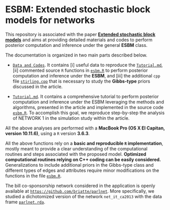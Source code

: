 # ESBM: Extended stochastic block models for networks

This repository is associated with the paper [**Extended stochastic block models**]() and aims at providing detailed materials and codes to perform posterior computation and inference under the general **ESBM** class. 

The documentation is organized in two main parts described below.  

- [`Data and Codes`]().  It contains [i] useful data to reproduce the [`Tutorial.md`](), [ii] commented source `R` functions in [`esbm.R`]() to perform posterior computation and inference under the **ESBM**, and [iii] the additional `cpp` file [`stirling.cpp`]() that is necessary to study the **Gibbs-type** priors discussed in the article.

- [`Tutorial.md`](). It contains a comprehensive tutorial to perform posterior computation and inference under the ESBM leveraging the methods and algorithms, presented in the article and implemented in the source code [`esbm.R`](). To accomplish this goal, we reproduce step-by-step the analysis of NETWORK 1 in the simulation study within the article.

All the above analyses are performed with a **MacBook Pro (OS X El Capitan, version 10.11.6)**, using a `R` version **3.6.3**. 

All the above functions rely on a **basic and reproducible `R` implementation**, mostly meant to provide a clear understanding of the computational routines and steps associated with the proposed model. **Optimized computational routines relying on C++ coding can be easily considered.** Generalizations to include additional priors in the Gibbs-type class and different types of edges and attributes require minor modifications on the functions in the file [`esbm.R`]().

The bill co-sponsorship network considered in the application is openly available at [`https://github.com/briatte/parlnet`](https://github.com/briatte/parlnet). More specifically, we studied a dichotomized version of the network `net_it_ca2013` with the data frame [`parlnet.rda`](https://github.com/briatte/parlnet/blob/master/parlnet.rda).
